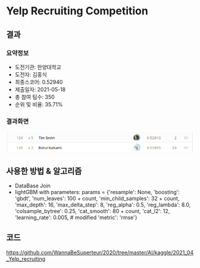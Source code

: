 # Yelp Recruiting Competition
## 결과
### 요약정보
- 도전기관: 한양대학교
- 도전자: 김홍식
- 최종스코어: 0.52940
- 제출일자: 2021-05-18
- 총 참여 팀수: 350
- 순위 및 비율: 35.71%
### 결과화면
![leaderboard09](./img/leaderboard09.png)
## 사용한 방법 & 알고리즘
- DataBase Join
- lightGBM with parameters:
params = {'resample': None,
              'boosting': 'gbdt',
              'num_leaves': 100 + count,
              'min_child_samples': 32 + count,
              'max_depth': 16,
              'max_delta_step': 8,
              'reg_alpha': 0.5,
              'reg_lambda': 8.0,
              'colsample_bytree': 0.25,
              'cat_smooth': 80 + count,
              'cat_l2': 12,
              'learning_rate': 0.005, # modified
              'metric': 'rmse'}
## 코드
https://github.com/WannaBeSuperteur/2020/tree/master/AI/kaggle/2021_04_Yelp_recruiting